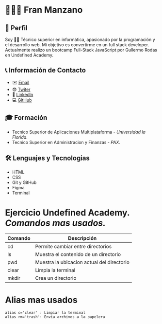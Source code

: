 # 🙋🏻‍♂️ Fran Manzano
##  📝 Perfil
Soy 🧑‍💻 Técnico superior en informática, apasionado por la programación y el desarrollo web. Mi objetivo es convertirme en un  full stack developer. Actualmente realizo un bootcamp Full-Stack JavaScript por Gullermo Rodas en Undefined Academy.

## 📞 Información de Contacto
* ✉️ [Email](fran8454@hotmail.com)
* 😎 [Twiter](https://twitter.com/franman26)
* 💼 [Linkedln](https://www.linkedin.com/feed/)
* 💻 [GitHub](https://github.com/fmanzano26)

## 🎓 Formación
* Tecnico Superior de Aplicaciones Multiplataforma - _Universidad la Florida_.
* Tecnico Superior en Administracion y Finanzas - _PAX_.

## 🛠️ Lenguajes y Tecnologias
* HTML
* CSS
* Git y GitHub
* Figma
* Terminal


# Ejercicio Undefined Academy. _Comandos mas usados._
| Comando | Descripción                                |
|---------|--------------------------------------------|
|cd       | Permite cambiar entre directorios          |
|ls       | Muestra el contenido de un directorio      |
|pwd      | Muestra la ubicacion actual del directorio |
|clear    | Limpia la terminal                         |
|mkdir    | Crea un directorio                         |

# Alias mas usados
```
alias c='clear' : Limpiar la terminal
alias rm='trash': Envia archivos a la papelera

```
